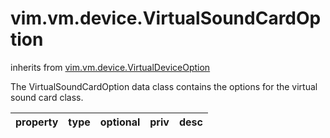 vim.vm.device.VirtualSoundCardOption
====================================
inherits from [vim.vm.device.VirtualDeviceOption](docs/vim.vm.device.VirtualDeviceOption.md)


The VirtualSoundCardOption data class contains the options for the  virtual sound card class.

| property | type | optional | priv | desc |
|:---------|:-----|:---------|:-----|:-----|



